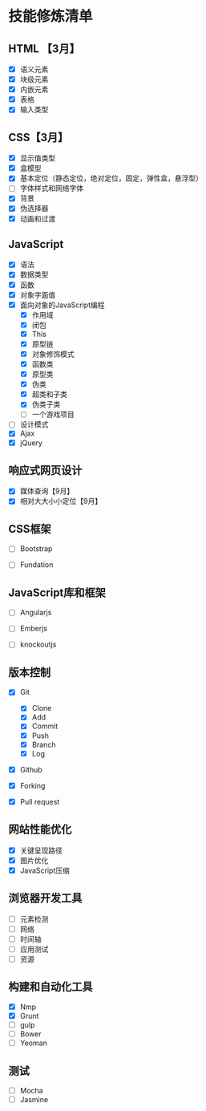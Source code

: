 # 技能修炼清单
## HTML 【3月】
- [x] 语义元素
- [x] 块级元素
- [x] 内嵌元素
- [x] 表格
- [x] 输入类型

## CSS【3月】
- [x] 显示值类型
- [x] 盒模型
- [x] 基本定位（静态定位，绝对定位，固定，弹性盒，悬浮型）
- [ ] 字体样式和网络字体
- [x] 背景
- [x] 伪选择器
- [x] 动画和过渡

## JavaScript
- [x] 语法
- [x] 数据类型
- [x] 函数
- [x] 对象字面值
- [x] 面向对象的JavaScript编程
    - [x] 作用域
    - [x] 闭包
    - [x] This
    - [x] 原型链
    - [x] 对象修饰模式
    - [x] 函数类
    - [x] 原型类
    - [x] 伪类
    - [x] 超类和子类
    - [x] 伪类子类
    - [ ] 一个游戏项目
- [ ] 设计模式
- [x] Ajax
- [x] jQuery

## 响应式网页设计
- [x] 媒体查询【9月】
- [x] 相对大大小小定位【9月】

## CSS框架
- [ ] Bootstrap
- [ ] Fundation


## JavaScript库和框架
- [ ] Angularjs
- [ ] Emberjs
- [ ] knockoutjs


## 版本控制
- [x] Git
    - [x] Clone
    - [x] Add
    - [x] Commit
    - [x] Push
    - [x] Branch
    - [x] Log
- [x] Github
- [x] Forking
- [x] Pull request


## 网站性能优化
- [x] 关键呈现路径
- [x] 图片优化
- [x] JavaScript压缩

## 浏览器开发工具
- [ ] 元素检测
- [ ] 网络
- [ ] 时间轴
- [ ] 应用测试
- [ ] 资源

## 构建和自动化工具
- [x] Nmp
- [x] Grunt
- [ ] gulp
- [ ] Bower
- [ ] Yeoman

## 测试
- [ ] Mocha
- [ ] Jasmine
